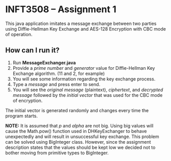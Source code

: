 ﻿# INFT3508 – Assignment 1
This java application imitates a message exchange between two parties using Diffie-Hellman Key Exchange and AES-128 Encryption with CBC mode of operation.

## How can I run it?

 1. Run **MessageExchanger.java**
 2. Provide a *prime number* and *generator* value for Diffie-Hellman Key Exchange algorithm. (11 and 2, for example)
 3. You will see some information regarding the key exchange process.
 4. Type a *message* and press enter to send.
 5. You will see the *original message* (plaintext), *ciphertext*, and *decrypted message* followed by the *initial vector* that was used for the CBC mode of encryption.

The initial vector is generated randomly and changes every time the program starts.

**NOTE:** It is assumed that *p* and *alpha* are not big. Using big values will cause the Math.pow() function used in DHKeyExchanger to behave unexpectedly and will result in unsuccessful key exchange. This problem can be solved using BigInteger class. However, since the assignment description states that the values should be kept low we decided not to bother moving from primitive types to BigInteger.